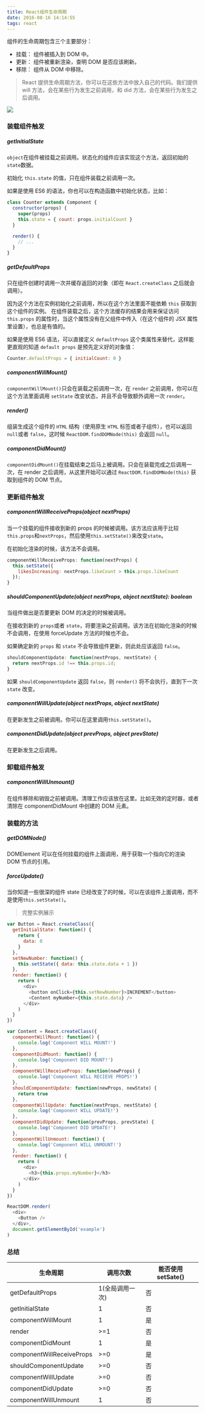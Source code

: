 ```yaml
---
title: React组件生命周期
date: 2016-08-16 14:14:55
tags: react
---
```


组件的生命周期包含三个主要部分：

- 挂载： 组件被插入到 DOM 中。
- 更新： 组件被重新渲染，查明 DOM 是否应该刷新。
- 移除： 组件从 DOM 中移除。

<!-- more -->

> React 提供生命周期方法，你可以在这些方法中放入自己的代码。我们提供 will 方法，会在某些行为发生之前调用，和 did 方法，会在某些行为发生之后调用。

<img src="/myBlog/artical_imgs/component-lifecycle.jpg"/>

### 装载组件触发

##### getInitialState

`object`在组件被挂载之前调用。状态化的组件应该实现这个方法，返回初始的`state`数据。

初始化 `this.state` 的值，只在组件装载之前调用一次。

如果是使用 ES6 的语法，你也可以在构造函数中初始化状态，比如：

```javascript
class Counter extends Component {
  constructor(props) {
    super(props)
    this.state = { count: props.initialCount }
  }

  render() {
    // ...
  }
}
```

##### getDefaultProps

只在组件创建时调用一次并缓存返回的对象（即在 `React.createClass` 之后就会调用）。

因为这个方法在实例初始化之前调用，所以在这个方法里面不能依赖 `this` 获取到这个组件的实例。
在组件装载之后，这个方法缓存的结果会用来保证访问 `this.props` 的属性时，当这个属性没有在父组件中传入（在这个组件的 JSX 属性里设置），也总是有值的。

如果是使用 ES6 语法，可以直接定义 `defaultProps` 这个类属性来替代，这样能更直观的知道 `default props` 是预先定义好的对象值：

```javascript
Counter.defaultProps = { initialCount: 0 }
```

##### componentWillMount()

`componentWillMount()`只会在装载之前调用一次，在 `render` 之前调用，你可以在这个方法里面调用 `setState` 改变状态，并且不会导致额外调用一次 `render`。

##### render()

组装生成这个组件的 `HTML` 结构（使用原生 `HTML` 标签或者子组件），也可以返回 `null`或者 `false`，这时候 `ReactDOM.findDOMNode(this)` 会返回 `null`。

##### componentDidMount()

`componentDidMount()`在挂载结束之后马上被调用。只会在装载完成之后调用一次，在 render 之后调用，从这里开始可以通过 `ReactDOM.findDOMNode(this)` 获取到组件的 DOM 节点。

### 更新组件触发

##### componentWillReceiveProps(object nextProps)

当一个挂载的组件接收到新的 props 的时候被调用。该方法应该用于比较`this.props`和`nextProps`，然后使用`this.setState()`来改变`state`。

在初始化渲染的时候，该方法不会调用。

```javascript
componentWillReceiveProps: function(nextProps) {
  this.setState({
    likesIncreasing: nextProps.likeCount > this.props.likeCount
  });
}
```

##### shouldComponentUpdate(object nextProps, object nextState): boolean

当组件做出是否要更新 DOM 的决定的时候被调用。

在接收到新的 `props`或者 `state`，将要渲染之前调用。该方法在初始化渲染的时候不会调用，在使用 forceUpdate 方法的时候也不会。

如果确定新的 `props` 和 `state` 不会导致组件更新，则此处应该返回 `false`。

```javascript
shouldComponentUpdate: function(nextProps, nextState) {
  return nextProps.id !== this.props.id;
}
```

如果 `shouldComponentUpdate` 返回 `false`，则 `render()` 将不会执行，直到下一次 `state` 改变。

##### componentWillUpdate(object nextProps, object nextState)

在更新发生之前被调用。你可以在这里调用`this.setState()`。

##### componentDidUpdate(object prevProps, object prevState)

在更新发生之后调用。

### 卸载组件触发

##### componentWillUnmount()

在组件移除和销毁之前被调用。清理工作应该放在这里。比如无效的定时器，或者清除在 componentDidMount 中创建的 DOM 元素。

### 装载的方法

##### getDOMNode()

DOMElement 可以在任何挂载的组件上面调用，用于获取一个指向它的渲染 DOM 节点的引用。

##### forceUpdate()

当你知道一些很深的组件 state 已经改变了的时候，可以在该组件上面调用，而不是使用`this.setState()`。

> 完整实例展示

```javascript
var Button = React.createClass({
  getInitialState: function() {
    return {
      data: 0
    }
  },
  setNewNumber: function() {
    this.setState({ data: this.state.data + 1 })
  },
  render: function() {
    return (
      <div>
        <button onClick={this.setNewNumber}>INCREMENT</button>
        <Content myNumber={this.state.data} />
      </div>
    )
  }
})

var Content = React.createClass({
  componentWillMount: function() {
    console.log('Component WILL MOUNT!')
  },
  componentDidMount: function() {
    console.log('Component DID MOUNT!')
  },
  componentWillReceiveProps: function(newProps) {
    console.log('Component WILL RECIEVE PROPS!')
  },
  shouldComponentUpdate: function(newProps, newState) {
    return true
  },
  componentWillUpdate: function(nextProps, nextState) {
    console.log('Component WILL UPDATE!')
  },
  componentDidUpdate: function(prevProps, prevState) {
    console.log('Component DID UPDATE!')
  },
  componentWillUnmount: function() {
    console.log('Component WILL UNMOUNT!')
  },
  render: function() {
    return (
      <div>
        <h3>{this.props.myNumber}</h3>
      </div>
    )
  }
})

ReactDOM.render(
  <div>
    <Button />
  </div>,
  document.getElementById('example')
)
```

### 总结

| 生命周期                  | 调用次数        | 能否使用 setSate() |
| ------------------------- | --------------- | ------------------ |
| getDefaultProps           | 1(全局调用一次) | 否                 |
| getInitialState           | 1               | 否                 |
| componentWillMount        | 1               | 是                 |
| render                    | >=1             | 否                 |
| componentDidMount         | 1               | 是                 |
| componentWillReceiveProps | >=0             | 是                 |
| shouldComponentUpdate     | >=0             | 否                 |
| componentWillUpdate       | >=0             | 否                 |
| componentDidUpdate        | >=0             | 否                 |
| componentWillUnmount      | 1               | 否                 |
